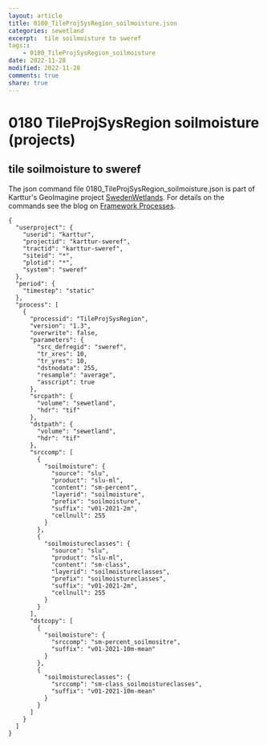 ```yaml
---
layout: article
title: 0180_TileProjSysRegion_soilmoisture.json
categories: sewetland
excerpt:  tile soilmoisture to sweref 
tags:: 
    - 0180_TileProjSysRegion_soilmoisture
date: 2022-11-28
modified: 2022-11-28
comments: true
share: true
---
```


# 0180 TileProjSysRegion soilmoisture (projects)

##  tile soilmoisture to sweref 

The json command file <span class='file'>0180_TileProjSysRegion_soilmoisture.json</span> is part of Karttur's GeoImagine project [<span class='project'>SwedenWetlands</span>](https://karttur.github.io/geoimagine03-proj-wetland-se/index.html). For details on the commands see the blog on [Framework Processes](https://karttur.github.io/geoimagine03-docs-procpack/).

```
{
  "userproject": {
    "userid": "karttur",
    "projectid": "karttur-sweref",
    "tractid": "karttur-sweref",
    "siteid": "*",
    "plotid": "*",
    "system": "sweref"
  },
  "period": {
    "timestep": "static"
  },
  "process": [
    {
      "processid": "TileProjSysRegion",
      "version": "1.3",
      "overwrite": false,
      "parameters": {
        "src_defregid": "sweref",
        "tr_xres": 10,
        "tr_yres": 10,
        "dstnodata": 255,
        "resample": "average",
        "asscript": true
      },
      "srcpath": {
        "volume": "sewetland",
        "hdr": "tif"
      },
      "dstpath": {
        "volume": "sewetland",
        "hdr": "tif"
      },
      "srccomp": [
        {
          "soilmoisture": {
            "source": "slu",
            "product": "slu-ml",
            "content": "sm-percent",
            "layerid": "soilmoisture",
            "prefix": "soilmoisture",
            "suffix": "v01-2021-2m",
            "cellnull": 255
          }
        },
        {
          "soilmoistureclasses": {
            "source": "slu",
            "product": "slu-ml",
            "content": "sm-class",
            "layerid": "soilmoistureclasses",
            "prefix": "soilmoistureclasses",
            "suffix": "v01-2021-2m",
            "cellnull": 255
          }
        }
      ],
      "dstcopy": [
        {
          "soilmoisture": {
            "srccomp": "sm-percent_soilmositre",
            "suffix": "v01-2021-10m-mean"
          }
        },
        {
          "soilmoistureclasses": {
            "srccomp": "sm-class_soilmoistureclasses",
            "suffix": "v01-2021-10m-mean"
          }
        }
      ]
    }
  ]
}
```
